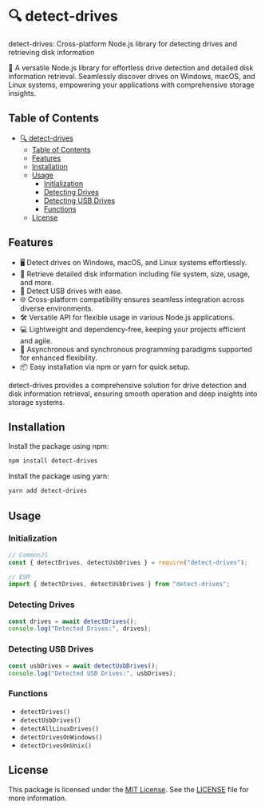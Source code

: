 # 🔍 detect-drives

detect-drives: Cross-platform Node.js library for detecting drives and retrieving disk information

🚀 A versatile Node.js library for effortless drive detection and detailed disk information retrieval. Seamlessly discover drives on Windows, macOS, and Linux systems, empowering your applications with comprehensive storage insights.

## Table of Contents

- [🔍 detect-drives](#detect-drives)
  - [Table of Contents](#table-of-contents)
  - [Features](#features)
  - [Installation](#installation)
  - [Usage](#usage)
    - [Initialization](#initialization)
    - [Detecting Drives](#detecting-drives)
    - [Detecting USB Drives](#detecting-usb-drives)
    - [Functions](#functions)
  - [License](#license)

## Features

- 🖥️ Detect drives on Windows, macOS, and Linux systems effortlessly.
- 📄 Retrieve detailed disk information including file system, size, usage, and more.
- 🔌 Detect USB drives with ease.
- 🌐 Cross-platform compatibility ensures seamless integration across diverse environments.
- 🛠️ Versatile API for flexible usage in various Node.js applications.
- 💻 Lightweight and dependency-free, keeping your projects efficient and agile.
- 🔄 Asynchronous and synchronous programming paradigms supported for enhanced flexibility.
- 📦 Easy installation via npm or yarn for quick setup.

detect-drives provides a comprehensive solution for drive detection and disk information retrieval, ensuring smooth operation and deep insights into storage systems.

## Installation

Install the package using npm:

```bash
npm install detect-drives
```

Install the package using yarn:

```bash
yarn add detect-drives
```

## Usage

### Initialization

```javascript
// CommonJS
const { detectDrives, detectUsbDrives } = require("detect-drives");

// ESM
import { detectDrives, detectUsbDrives } from "detect-drives";
```

### Detecting Drives

```javascript
const drives = await detectDrives();
console.log("Detected Drives:", drives);
```

### Detecting USB Drives

```javascript
const usbDrives = await detectUsbDrives();
console.log("Detected USB Drives:", usbDrives);
```

### Functions

- `detectDrives()`
- `detectUsbDrives()`
- `detectAllLinuxDrives()`
- `detectDrivesOnWindows()`
- `detectDrivesOnUnix()`

## License
This package is licensed under the [MIT License](https://github.com/nextyfine-dev/detect-drives/blob/master/LICENSE). See the [LICENSE](./LICENSE) file for more information.